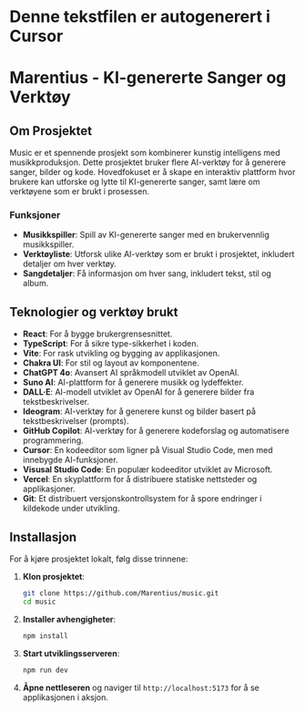 # Denne tekstfilen er autogenerert i Cursor

# Marentius - KI-genererte Sanger og Verktøy

## Om Prosjektet

Music er et spennende prosjekt som kombinerer kunstig intelligens med musikkproduksjon. Dette prosjektet bruker flere AI-verktøy for å generere sanger, bilder og kode. Hovedfokuset er å skape en interaktiv plattform hvor brukere kan utforske og lytte til KI-genererte sanger, samt lære om verktøyene som er brukt i prosessen.

### Funksjoner

- **Musikkspiller**: Spill av KI-genererte sanger med en brukervennlig musikkspiller.
- **Verktøyliste**: Utforsk ulike AI-verktøy som er brukt i prosjektet, inkludert detaljer om hver verktøy.
- **Sangdetaljer**: Få informasjon om hver sang, inkludert tekst, stil og album.

## Teknologier og verktøy brukt

- **React**: For å bygge brukergrensesnittet.
- **TypeScript**: For å sikre type-sikkerhet i koden.
- **Vite**: For rask utvikling og bygging av applikasjonen.
- **Chakra UI**: For stil og layout av komponentene.
- **ChatGPT 4o**: Avansert AI språkmodell utviklet av OpenAI.
- **Suno AI**: AI-plattform for å generere musikk og lydeffekter.
- **DALL·E**: AI-modell utviklet av OpenAI for å generere bilder fra tekstbeskrivelser.
- **Ideogram**: AI-verktøy for å generere kunst og bilder basert på tekstbeskrivelser (prompts).
- **GitHub Copilot**: AI-verktøy for å generere kodeforslag og automatisere programmering.
- **Cursor**: En kodeeditor som ligner på Visual Studio Code, men med innebygde AI-funksjoner.
- **Visusal Studio Code**: En populær kodeeditor utviklet av Microsoft.
- **Vercel**: En skyplattform for å distribuere statiske nettsteder og applikasjoner.
- **Git**: Et distribuert versjonskontrollsystem for å spore endringer i kildekode under utvikling.

## Installasjon

For å kjøre prosjektet lokalt, følg disse trinnene:

1. **Klon prosjektet**:

   ```bash
   git clone https://github.com/Marentius/music.git
   cd music
   ```

2. **Installer avhengigheter**:

   ```bash
   npm install
   ```

3. **Start utviklingsserveren**:

   ```bash
   npm run dev
   ```

4. **Åpne nettleseren** og naviger til `http://localhost:5173` for å se applikasjonen i aksjon.
